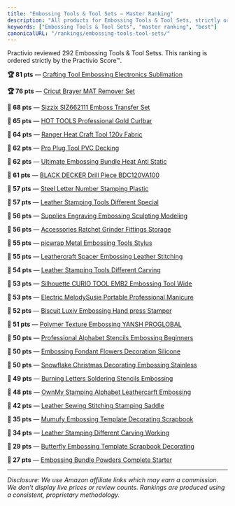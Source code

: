 ```yaml
---
title: "Embossing Tools & Tool Sets — Master Ranking"
description: "All products for Embossing Tools & Tool Sets, strictly ordered by the Practivio Score™."
keywords: ["Embossing Tools & Tool Sets", "master ranking", "best"]
canonicalURL: "/rankings/embossing-tools-tool-sets/"
---
```


Practivio reviewed 292 Embossing Tools & Tool Setss. This ranking is ordered strictly by the Practivio Score™.

**🏆 81 pts** — [Crafting Tool Embossing Electronics Sublimation](/products/crafting-tool-embossing-electronics-sublimation-B0DQY7KBK1/)

**🏆 76 pts** — [Cricut Brayer MAT Remover Set](/products/cricut-brayer-mat-remover-set-B072VY7CTF/)

**🛒 68 pts** — [Sizzix SIZ662111 Emboss Transfer Set](/products/sizzix-siz662111-emboss-transfer-set-B072K59822/)

**🛒 65 pts** — [HOT TOOLS Professional Gold Curlbar](/products/hot-tools-professional-gold-curlbar-B076H88288/)

**🛒 64 pts** — [Ranger Heat Craft Tool 120v Fabric](/products/ranger-heat-craft-tool-120v-fabric-B0845VF6WM/)

**🛒 62 pts** — [Pro Plug Tool PVC Decking](/products/pro-plug-tool-pvc-decking-B00KH3TMK4/)

**🛒 62 pts** — [Ultimate Embossing Bundle Heat Anti Static](/products/ultimate-embossing-bundle-heat-anti-static-B0DPJD9JM2/)

**🛒 61 pts** — [BLACK DECKER Drill Piece BDC120VA100](/products/black-decker-drill-piece-bdc120va100-B0079IRIG0/)

**🚫 57 pts** — [Steel Letter Number Stamping Plastic](/products/steel-letter-number-stamping-plastic-B082NRD8FG/)

**🚫 57 pts** — [Leather Stamping Tools Different Special](/products/leather-stamping-tools-different-special-B0BTP7K1MW/)

**🚫 56 pts** — [Supplies Engraving Embossing Sculpting Modeling](/products/supplies-engraving-embossing-sculpting-modeling-B0BHY9XSKY/)

**🚫 56 pts** — [Accessories Ratchet Grinder Fittings Storage](/products/accessories-ratchet-grinder-fittings-storage-B00A42RRLY/)

**🚫 55 pts** — [picwrap Metal Embossing Tools Stylus](/products/picwrap-metal-embossing-tools-stylus-B01AOTEPTI/)

**🚫 55 pts** — [Leathercraft Spacer Embossing Leather Stitching](/products/leathercraft-spacer-embossing-leather-stitching-B08C9QGYPB/)

**🚫 54 pts** — [Leather Stamping Tools Different Carving](/products/leather-stamping-tools-different-carving-B0CBXK1X2H/)

**🚫 53 pts** — [Silhouette CURIO TOOL EMB2 Embossing Tool Wide](/products/silhouette-curio-tool-emb2-embossing-tool-wide-B00YU7ULO4/)

**🚫 53 pts** — [Electric MelodySusie Portable Professional Manicure](/products/electric-melodysusie-portable-professional-manicure-B07Y9Y5JM4/)

**🚫 52 pts** — [Biscuit Luxiv Embossing Hand press Stamper](/products/biscuit-luxiv-embossing-hand-press-stamper-B0CRK9YHD8/)

**🚫 51 pts** — [Polymer Texture Embossing YANSH PROGLOBAL](/products/polymer-texture-embossing-yansh-proglobal-B0DT4SZHBF/)

**🚫 50 pts** — [Professional Alphabet Stencils Embossing Beginners](/products/professional-alphabet-stencils-embossing-beginners-B0CC88MG8B/)

**🚫 50 pts** — [Embossing Fondant Flowers Decoration Silicone](/products/embossing-fondant-flowers-decoration-silicone-B0CGLB19DY/)

**🚫 50 pts** — [Snowflake Christmas Decorating Embossing Stainless](/products/snowflake-christmas-decorating-embossing-stainless-B0BY5MC45T/)

**🚫 49 pts** — [Burning Letters Soldering Stencils Embossing](/products/burning-letters-soldering-stencils-embossing-B0CYGZ4QDT/)

**🚫 48 pts** — [OwnMy Stamping Alphabet Leathercarft Embossing](/products/ownmy-stamping-alphabet-leathercarft-embossing-B0FDGM74D4/)

**🚫 42 pts** — [Leather Sewing Stitching Stamping Saddle](/products/leather-sewing-stitching-stamping-saddle-B07KLZCN2X/)

**🚫 35 pts** — [Mumufy Embossing Template Decorating Scrapbook](/products/mumufy-embossing-template-decorating-scrapbook-B0CQP2XN4Y/)

**🚫 34 pts** — [Leather Stamping Different Carving Working](/products/leather-stamping-different-carving-working-B08JXLLWX9/)

**🚫 29 pts** — [Butterfly Embossing Template Scrapbook Decorating](/products/butterfly-embossing-template-scrapbook-decorating-B091FS2WXV/)

**🚫 27 pts** — [Embossing Bundle Powders Complete Starter](/products/embossing-bundle-powders-complete-starter-B07SG7HC8K/)

---
_Disclosure: We use Amazon affiliate links which may earn a commission. We don’t display live prices or review counts. Rankings are produced using a consistent, proprietary methodology._
